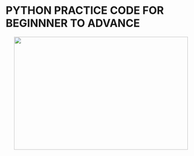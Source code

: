 # PYTHON PRACTICE CODE FOR BEGINNNER TO ADVANCE

<p align="center">
  <img width="460" height="300" src="[http://www.fillmurray.com/460/300](https://s3.dualstack.us-east-2.amazonaws.com/pythondotorg-assets/media/community/logos/python-logo-only.png)">
</p>

